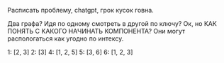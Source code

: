 Расписать проблему, chatgpt, грок кусок говна.

Два графа? Идя по одному смотреть в другой по ключу? Ок, но КАК ПОНЯТЬ С КАКОГО НАЧИНАТЬ КОМПОНЕНТА? Они могут распологаться как угодно по интексу.



1: [2, 3]
2: [3]
4: [1, 2, 5]
5: [3, 6]
6: [1, 2, 3]


